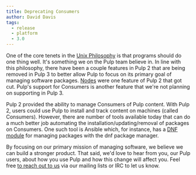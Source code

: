 ```yaml
---
title: Deprecating Consumers
author: David Davis
tags:
  - release
  - platform
  - 3.0
---
```

One of the core tenets in the [Unix Philosophy](https://en.wikipedia.org/wiki/Unix_philosophy) is
that programs should do one thing well. It's something we on the Pulp team believe in. In line with
this philosophy, there have been a couple features in Pulp 2 that are being removed in Pulp 3 to
better allow Pulp to focus on its primary goal of managing software packages.
[Nodes](https://pulpproject.org/2016/12/07/deprecating-nodes/) were one feature of Pulp 2 that got
cut. Pulp's support for Consumers is another feature that we're not planning on supporting in Pulp
3.

Pulp 2 provided the ability to manage Consumers of Pulp content. With Pulp 2, users could use Pulp
to install and track content on machines (called Consumers). However, there are number of tools
available today that can do a much better job automating the installation/updating/removal of
packages on Consumers. One such tool is Ansible which, for instance, has a [DNF
module](http://docs.ansible.com/ansible/latest/dnf_module.html) for managing packages with the dnf
package manager.

By focusing on our primary mission of managing software, we believe we can build a stronger product.
That said, we'd love to hear from you, our Pulp users, about how you use Pulp and how this change
will affect you. Feel free [to reach out to us](https://pulpproject.org/help/) via our mailing lists
or IRC to let us know.
